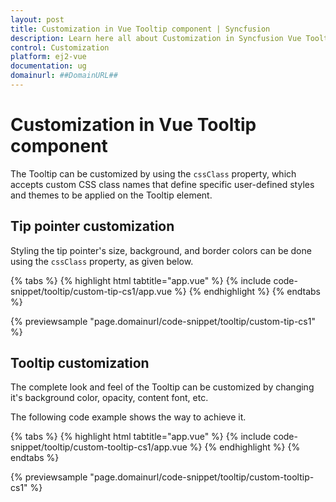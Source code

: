 ```yaml
---
layout: post
title: Customization in Vue Tooltip component | Syncfusion
description: Learn here all about Customization in Syncfusion Vue Tooltip component of Syncfusion Essential JS 2 and more.
control: Customization 
platform: ej2-vue
documentation: ug
domainurl: ##DomainURL##
---
```


# Customization in Vue Tooltip component

The Tooltip can be customized by using the `cssClass` property, which accepts custom CSS class names that define specific user-defined styles and themes to be applied on the Tooltip element.

## Tip pointer customization

Styling the tip pointer's size, background, and border colors can be done using the `cssClass` property, as given below.

{% tabs %}
{% highlight html tabtitle="app.vue" %}
{% include code-snippet/tooltip/custom-tip-cs1/app.vue %}
{% endhighlight %}
{% endtabs %}
        
{% previewsample "page.domainurl/code-snippet/tooltip/custom-tip-cs1" %}

## Tooltip customization

The complete look and feel of the Tooltip can be customized by changing it's background color, opacity, content font, etc.

The following code example shows the way to achieve it.

{% tabs %}
{% highlight html tabtitle="app.vue" %}
{% include code-snippet/tooltip/custom-tooltip-cs1/app.vue %}
{% endhighlight %}
{% endtabs %}
        
{% previewsample "page.domainurl/code-snippet/tooltip/custom-tooltip-cs1" %}
